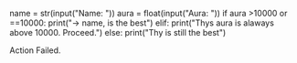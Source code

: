 name = str(input("Name: "))
aura = float(input("Aura: "))
if aura >10000 or ==10000:
  print("-> name, is the best")
elif:
  print("Thys aura is alaways above 10000. Proceed.")
else:
  print("Thy is still the best")

  Action Failed.
